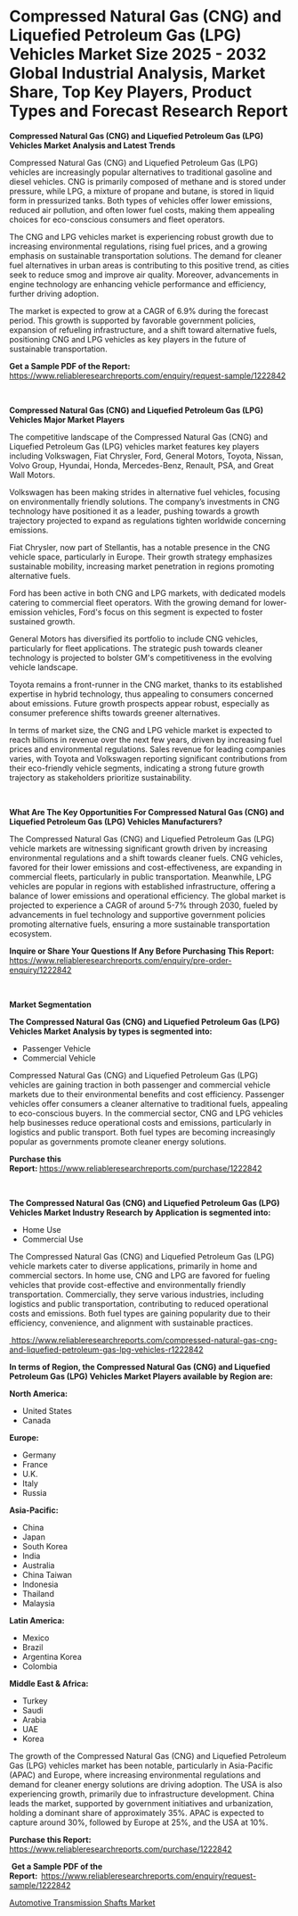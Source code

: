 <p><h1>Compressed Natural Gas (CNG) and Liquefied Petroleum Gas (LPG) Vehicles Market Size 2025 - 2032 Global Industrial Analysis, Market Share, Top Key Players, Product Types and Forecast Research Report</h1></p><p><strong>Compressed Natural Gas (CNG) and Liquefied Petroleum Gas (LPG) Vehicles Market Analysis and Latest Trends</strong></p>
<p><p>Compressed Natural Gas (CNG) and Liquefied Petroleum Gas (LPG) vehicles are increasingly popular alternatives to traditional gasoline and diesel vehicles. CNG is primarily composed of methane and is stored under pressure, while LPG, a mixture of propane and butane, is stored in liquid form in pressurized tanks. Both types of vehicles offer lower emissions, reduced air pollution, and often lower fuel costs, making them appealing choices for eco-conscious consumers and fleet operators.</p><p>The CNG and LPG vehicles market is experiencing robust growth due to increasing environmental regulations, rising fuel prices, and a growing emphasis on sustainable transportation solutions. The demand for cleaner fuel alternatives in urban areas is contributing to this positive trend, as cities seek to reduce smog and improve air quality. Moreover, advancements in engine technology are enhancing vehicle performance and efficiency, further driving adoption. </p><p>The market is expected to grow at a CAGR of 6.9% during the forecast period. This growth is supported by favorable government policies, expansion of refueling infrastructure, and a shift toward alternative fuels, positioning CNG and LPG vehicles as key players in the future of sustainable transportation.</p></p>
<p><strong>Get a Sample PDF of the Report:&nbsp;</strong> <a href="https://www.reliableresearchreports.com/enquiry/request-sample/1222842?utm_campaign=3316&utm_medium=2&utm_source=Github&utm_content=ia&utm_term=31032025&utm_id=compressed-natural-gas-cng-and-liquefied-petroleum-gas-lpg-vehicles">https://www.reliableresearchreports.com/enquiry/request-sample/1222842</a></p>
<p>&nbsp;</p>
<p><strong>Compressed Natural Gas (CNG) and Liquefied Petroleum Gas (LPG) Vehicles Major Market Players</strong></p>
<p><p>The competitive landscape of the Compressed Natural Gas (CNG) and Liquefied Petroleum Gas (LPG) vehicles market features key players including Volkswagen, Fiat Chrysler, Ford, General Motors, Toyota, Nissan, Volvo Group, Hyundai, Honda, Mercedes-Benz, Renault, PSA, and Great Wall Motors. </p><p>Volkswagen has been making strides in alternative fuel vehicles, focusing on environmentally friendly solutions. The company’s investments in CNG technology have positioned it as a leader, pushing towards a growth trajectory projected to expand as regulations tighten worldwide concerning emissions.</p><p>Fiat Chrysler, now part of Stellantis, has a notable presence in the CNG vehicle space, particularly in Europe. Their growth strategy emphasizes sustainable mobility, increasing market penetration in regions promoting alternative fuels. </p><p>Ford has been active in both CNG and LPG markets, with dedicated models catering to commercial fleet operators. With the growing demand for lower-emission vehicles, Ford's focus on this segment is expected to foster sustained growth.</p><p>General Motors has diversified its portfolio to include CNG vehicles, particularly for fleet applications. The strategic push towards cleaner technology is projected to bolster GM's competitiveness in the evolving vehicle landscape.</p><p>Toyota remains a front-runner in the CNG market, thanks to its established expertise in hybrid technology, thus appealing to consumers concerned about emissions. Future growth prospects appear robust, especially as consumer preference shifts towards greener alternatives.</p><p>In terms of market size, the CNG and LPG vehicle market is expected to reach billions in revenue over the next few years, driven by increasing fuel prices and environmental regulations. Sales revenue for leading companies varies, with Toyota and Volkswagen reporting significant contributions from their eco-friendly vehicle segments, indicating a strong future growth trajectory as stakeholders prioritize sustainability.</p></p>
<p>&nbsp;</p>
<p><strong>What Are The Key Opportunities For Compressed Natural Gas (CNG) and Liquefied Petroleum Gas (LPG) Vehicles Manufacturers?</strong></p>
<p><p>The Compressed Natural Gas (CNG) and Liquefied Petroleum Gas (LPG) vehicle markets are witnessing significant growth driven by increasing environmental regulations and a shift towards cleaner fuels. CNG vehicles, favored for their lower emissions and cost-effectiveness, are expanding in commercial fleets, particularly in public transportation. Meanwhile, LPG vehicles are popular in regions with established infrastructure, offering a balance of lower emissions and operational efficiency. The global market is projected to experience a CAGR of around 5-7% through 2030, fueled by advancements in fuel technology and supportive government policies promoting alternative fuels, ensuring a more sustainable transportation ecosystem.</p></p>
<p><strong>Inquire or Share Your Questions If Any Before Purchasing This Report:</strong> <a href="https://www.reliableresearchreports.com/enquiry/pre-order-enquiry/1222842?utm_campaign=3316&utm_medium=2&utm_source=Github&utm_content=ia&utm_term=31032025&utm_id=compressed-natural-gas-cng-and-liquefied-petroleum-gas-lpg-vehicles">https://www.reliableresearchreports.com/enquiry/pre-order-enquiry/1222842</a></p>
<p>&nbsp;</p>
<p><strong>Market Segmentation</strong></p>
<p><strong>The Compressed Natural Gas (CNG) and Liquefied Petroleum Gas (LPG) Vehicles Market Analysis by types is segmented into:</strong></p>
<p><ul><li>Passenger Vehicle</li><li>Commercial Vehicle</li></ul></p>
<p><p>Compressed Natural Gas (CNG) and Liquefied Petroleum Gas (LPG) vehicles are gaining traction in both passenger and commercial vehicle markets due to their environmental benefits and cost efficiency. Passenger vehicles offer consumers a cleaner alternative to traditional fuels, appealing to eco-conscious buyers. In the commercial sector, CNG and LPG vehicles help businesses reduce operational costs and emissions, particularly in logistics and public transport. Both fuel types are becoming increasingly popular as governments promote cleaner energy solutions.</p></p>
<p><strong>Purchase this Report:&nbsp;</strong><a href="https://www.reliableresearchreports.com/purchase/1222842?utm_campaign=3316&utm_medium=2&utm_source=Github&utm_content=ia&utm_term=31032025&utm_id=compressed-natural-gas-cng-and-liquefied-petroleum-gas-lpg-vehicles">https://www.reliableresearchreports.com/purchase/1222842</a></p>
<p>&nbsp;</p>
<p><strong>The Compressed Natural Gas (CNG) and Liquefied Petroleum Gas (LPG) Vehicles Market Industry Research by Application is segmented into:</strong></p>
<p><ul><li>Home Use</li><li>Commercial Use</li></ul></p>
<p><p>The Compressed Natural Gas (CNG) and Liquefied Petroleum Gas (LPG) vehicle markets cater to diverse applications, primarily in home and commercial sectors. In home use, CNG and LPG are favored for fueling vehicles that provide cost-effective and environmentally friendly transportation. Commercially, they serve various industries, including logistics and public transportation, contributing to reduced operational costs and emissions. Both fuel types are gaining popularity due to their efficiency, convenience, and alignment with sustainable practices.</p></p>
<p><a href="https://www.reliableresearchreports.com/compressed-natural-gas-cng-and-liquefied-petroleum-gas-lpg-vehicles-r1222842?utm_campaign=3316&utm_medium=2&utm_source=Github&utm_content=ia&utm_term=31032025&utm_id=compressed-natural-gas-cng-and-liquefied-petroleum-gas-lpg-vehicles">&nbsp;https://www.reliableresearchreports.com/compressed-natural-gas-cng-and-liquefied-petroleum-gas-lpg-vehicles-r1222842</a></p>
<p><strong>In terms of Region, the Compressed Natural Gas (CNG) and Liquefied Petroleum Gas (LPG) Vehicles Market Players available by Region are:</strong></p>
<p>
    <p> <strong> North America: </strong>
        <ul>
            <li>United States</li>
            <li>Canada</li>
        </ul>
        </p> 
    <p> <strong> Europe: </strong>
        <ul>
            <li>Germany</li>
            <li>France</li>
            <li>U.K.</li>
            <li>Italy</li>
            <li>Russia</li>
        </ul>
        </p> 
    <p> <strong> Asia-Pacific: </strong>
        <ul>
            <li>China</li>
            <li>Japan</li>
            <li>South Korea</li>
            <li>India</li>
            <li>Australia</li>
            <li>China Taiwan</li>
            <li>Indonesia</li>
            <li>Thailand</li>
            <li>Malaysia</li>
        </ul>
        </p> 
    <p> <strong> Latin America: </strong>
        <ul>
            <li>Mexico</li>
            <li>Brazil</li>
            <li>Argentina Korea</li>
            <li>Colombia</li>
        </ul>
        </p> 
    <p> <strong> Middle East & Africa: </strong>
        <ul>
            <li>Turkey</li>
            <li>Saudi</li>
            <li>Arabia</li>
            <li>UAE</li>
            <li>Korea</li>
        </ul>
    </p>
    </p>
<p><p>The growth of the Compressed Natural Gas (CNG) and Liquefied Petroleum Gas (LPG) vehicles market has been notable, particularly in Asia-Pacific (APAC) and Europe, where increasing environmental regulations and demand for cleaner energy solutions are driving adoption. The USA is also experiencing growth, primarily due to infrastructure development. China leads the market, supported by government initiatives and urbanization, holding a dominant share of approximately 35%. APAC is expected to capture around 30%, followed by Europe at 25%, and the USA at 10%.</p></p>
<p><strong>Purchase this Report: </strong><a href="https://www.reliableresearchreports.com/purchase/1222842?utm_campaign=3316&utm_medium=2&utm_source=Github&utm_content=ia&utm_term=31032025&utm_id=compressed-natural-gas-cng-and-liquefied-petroleum-gas-lpg-vehicles">https://www.reliableresearchreports.com/purchase/1222842</a></p>
<p>&nbsp;<strong>Get a Sample PDF of the Report:&nbsp;&nbsp;</strong><a href="https://www.reliableresearchreports.com/enquiry/request-sample/1222842?utm_campaign=3316&utm_medium=2&utm_source=Github&utm_content=ia&utm_term=31032025&utm_id=compressed-natural-gas-cng-and-liquefied-petroleum-gas-lpg-vehicles">https://www.reliableresearchreports.com/enquiry/request-sample/1222842</a></p>
<p><strong></strong></p>
<p><p><a href="https://github.com/boyertrull4r/Market-Research-Report-List-1/blob/main/automotive-transmission-shafts-market.md?utm_campaign=3316&utm_medium=2&utm_source=Github&utm_content=ia&utm_term=31032025&utm_id=compressed-natural-gas-cng-and-liquefied-petroleum-gas-lpg-vehicles">Automotive Transmission Shafts Market</a></p></p>